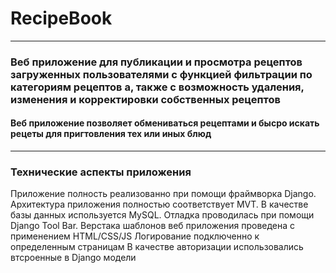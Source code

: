 # RecipeBook
___
### Веб приложение для публикации и просмотра рецептов загруженных пользователями с функцией фильтрации по категориям рецептов а, также с возможность удаления, изменения и  корректировки  собственных рецептов

#### Веб приложение позволяет обмениваться рецептами и бысро искать рецеты для пригтовления тех или иных блюд
____

### **Технические аспекты приложения**
Приложение полность реализованно при помощи  фраймворка Django.
Архитектура приложения полностью соответствует MVT.
В качестве базы данных используется MySQL. 
Отладка проводилась при помощи Django Tool Bar.
Верстака шаблонов веб приложения проведена с применением HTML/CSS/JS
Логирование подключенно к определенным страницам
В качестве авторизации использовались втсроенные в Django модели
